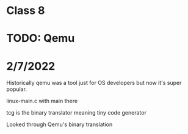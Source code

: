# Class 8
 
# TODO: Qemu

# 2/7/2022

Historically qemu was a tool just for OS developers but now it's super popular. 

linux-main.c with main there

tcg is the binary translator meaning tiny code generator


Looked through Qemu's binary translation


